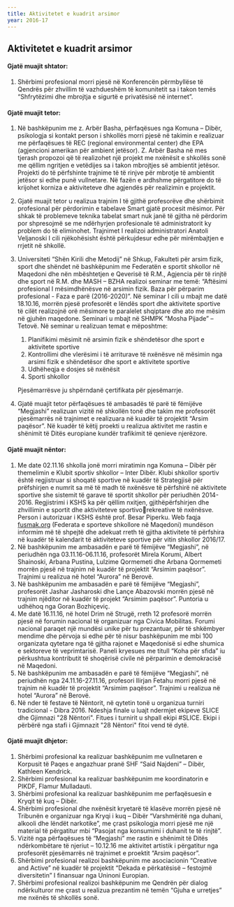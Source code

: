 ```yaml
---
title: Aktivitetet e kuadrit arsimor
year: 2016-17
---
```


## Aktivitetet e kuadrit arsimor

#### Gjatë muajit shtator:

1. Shërbimi profesional morri pjesë në Konferencën përmbyllëse të Qendrës për
   zhvillim të vazhdueshëm të komunitetit sa i takon temës “Shfrytëzimi dhe
   mbrojtja e sigurtë e privatësisë në internet”.

#### Gjatë muajit tetor:

1. Në bashkëpunim me z. Arbër Basha, përfaqësues nga Komuna – Dibër,
   psikologja si kontakt person i shkollës morri pjesë në takimin e realizuar me
   përfaqësues të REC (regional environmental center) dhe EPA (agjencioni
   amerikan për ambient jetësor). Z. Arbër Basha në mes tjerash propozoi që të
   realizohet një projekt me nxënësit e shkollës sonë me qëllim ngritjen e vetëdijes
   sa i takon mbrojtjes së ambientit jetësor. Projekti do të përfshinte trajnime të të
   rinjve për mbrotje të ambientit jetësor si edhe punë vullnetare. Në fazën e
   ardhshme përgatitore do të krijohet korniza e aktiviteteve dhe agjendës për
   realizimin e projektit.
2. Gjatë muajit tetor u realizua trajnim I të gjithë profesorëve dhe shërbimit
   profesional për përdorimin e tabelave Smart gjatë procesit mësimor. Për shkak të
   problemeve teknika tabelat smart nuk janë të gjitha në përdorim por shpresojmë
   se me ndërhyrjen profesionale të administratorit ky problem do të eliminohet.
   Trajnimet I realizoi administratori Anatoli Veljanoski I cili njëkohësisht është
   përkujdesur edhe për mirëmbajtjen e rrjetit në shkollë.
3. Universiteti “Shën Kirili dhe Metodij” në Shkup, Fakulteti për arsim fizik, sport dhe shëndet në bashkëpunim me Federatën e sportit shkollor në Maqedoni dhe nën mbështetjen e Qeverisë të R.M., Agjencia për të rinjtë dhe sport në R.M. dhe MASH – BZHA realizoi seminar me temë: “Aftësimi profesional I mësimdhënësve në arsimin fizik. Baza për përparim profesional - Faza e parë (2016-2020)”. Në seminar I cili u mbajt me datë 18.10.16, morrën pjesë profesorët e lëndës sport dhe aktivitete sportive të cilët realizojnë orë mësimore te paralelet shqiptare dhe
   ato me mësim në gjuhën maqedone. Seminari u mbajt në SHMPK “Mosha Pijade” – Tetovë. Në seminar u realizuan temat e mëposhtme:

   1. Planifikimi mësimit në arsimin fizik e shëndetësor dhe sport e
      aktivitete sportive
   2. Kontrollimi dhe vlerësimi i të arriturave të nxënësve në mësimin
      nga arsimi fizik e shëndetësor dhe sport e aktivitete sportive
   3. Udhëheqja e dosjes së nxënësit
   4. Sporti shkollor

   Pjesëmarrësve ju shpërndanë çertifikata për pjesëmarrje.

4. Gjatë muajit tetor përfaqësues të ambasadës të parë të fëmijëve “Megjashi”
   realizuan vizitë në shkollën tonë dhe takim me profesorët pjesëmarrës në
   trajnimet e realizuara në kuadër të projektit “Arsim paqësor”. Në kuadër të këtij
   proekti u realizua aktivitet me rastin e shënimit të Ditës europiane kundër
   trafikimit të qenieve njerëzore.

#### Gjatë muajit nëntor:

1. Me date 02.11.16 shkolla jonë morri miratimin nga Komuna – Dibër për
   themelimin e Klubit sportiv shkollor – Inter Dibër. Klubi shkollor sportiv është
   regjistruar si shoqatë sportive në kuаdër të Strategjisë për prëfshirjen e numrit sa
   më të madh të nxënësve të përfshirë në aktivitete sportive she sistemit të garave
   të sportit shkollor për periudhën 2014-2016. Regjistrimi i KSHS ka për qëllim
   nxitjen, gjithëpërfshirjen dhe zhvillimin e sportit dhe aktiviteteve sportivorekreative të nxënësve. Person i autorizuar i KSHS është prof. Besar Piperku.
   Web faqja [fusmak.org](http://fusmak.org.mk/) (Federata e sporteve shkollore në Maqedoni)
   mundëson informim më të shpejtë dhe adekuat rreth të gjitha aktivitete të
   përfshira në kuadër të kalendarit të aktiviteteve sportive për vitin shkollor
   2016/17.
2. Në bashkëpunim me ambasadën e parë të fëmijëve “Megjashi”, në periudhën
   nga 03.11.16-06.11.16, profesorët Mirela Korumi, Albert Shainoski, Arbana
   Pustina, Lulzime Qormemeti dhe Arbana Qormemeti morrën pjesë në trajnim në
   kuadër të projektit “Arsimim paqësor”. Trajnimi u realizua në hotel “Aurora” në
   Berovë.
3. Në bashkëpunim me ambasadën e parë të fëmijëve “Megjashi”, profesorët
   Jashar Jasharoski dhe Lançe Abazovski morrën pjesë në trajnim njëditor në
   kuadër të projekt “Arsimim paqësor”. Puntoria u udhëhoq nga Goran Bozhiçeviç.
4. Me datë 16.11.16, në hotel Drim në Strugë, rreth 12 profesorë morrën pjesë në
   forumin nacional të organizuar nga Civica Mobilitas. Forumi nacional paraqet një
   mundësi unike për tu prezantuar, për të shkëmbyer mendime dhe përvoja si
   edhe për të nisur bashkëpunim me mbi 100 organizata qytetare nga të gjitha
   rajonet e Maqedonisë si edhe shumica e sektoreve të veprimtarisë. Paneli
   kryesues me titull “Koha për sfida” iu përkushtua kontributit të shoqërisë civile në
   përparimin e demokracisë në Maqedoni.
5. Në bashkëpunim me ambasadën e parë të fëmijëve “Megjashi”, në periudhën
   nga 24.11.16-27.11.16, profesori Ilirjan Fetahu morri pjesë në trajnim në kuadër
   të projektit “Arsimim paqësor”. Trajnimi u realizua në hotel “Aurora” në Berovë.
6. Në nder të festave të Nëntorit, në qytetin tonë u organizua turniri tradicional -
   Dibra 2016. Ndeshja finale u luajt ndermjet ekipeve SLICE dhe Gjimnazi "28
   Nëntori". Fitues i turnirit u shpall ekipi #SLICE. Ekipi i përbërë nga stafi i
   Gjimnazit "28 Nëntori" fitoi vend të dytë.

#### Gjatë muajit dhjetor:

1. Shërbimi profesional ka realizuar bashkëpunim me vullnetaren e Korpusit të
   Paqes e angazhuar pranë SHF “Said Najdeni” – Dibër, Kathleen Kendrick.
2. Shërbimi profesional ka realizuar bashkëpunim me koordinatorin e PIKDF,
   Flamur Mulladauti.
3. Shërbimi profesional ka realizuar bashkëpunim me perfaqësuesin e Kryqit të kuq
   – Dibër.
4. Shërbimi profesional dhe nxënësit kryetarë të klasëve morrën pjesë në Tribunën
   e organizuar nga Kryqi i kuq – Dibër “Varshmëritë nga duhani, alkooli dhe lëndët
   narkotike”, me çrast psikologja morri pjesë me një material të përgatitur mbi
   “Pasojat nga konsumimi i duhanit te të rinjtë”.
5. Vizitë nga përfaqësues të “Megjashi” me rastin e shënimit të Ditës
   ndërkombëtare të njeriut – 10.12.16 me aktivitet artistik i përgatitur nga
   profesorët pjesëmarrës në trajnimet e proektit “Arsim paqësor”.
6. Shërbimi profesional realizoi bashkëpunim me asociacionin “Creative and Active”
   në kuadër të projektit “Dekada e përkatësisë – festojmë diversitetin” I finansuar
   nga Uninoni Europian.
7. Shërbimi profesional realizoi bashkëpunim me Qendrën për dialog ndërkulturor
   me çrast u realizua prezantim në temën “Gjuha e urretjes” me nxënës të shkollës
   sonë.
